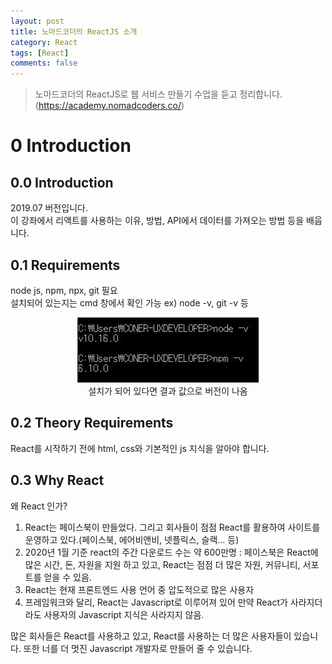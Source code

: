 ```yaml
---
layout: post
title: 노마드코더의 ReactJS 소개
category: React
tags: [React]
comments: false
---
```


> 노마드코더의 ReactJS로 웹 서비스 만들기 수업을 듣고 정리합니다. (https://academy.nomadcoders.co/)

# 0 Introduction

## 0.0 Introduction

2019.07 버전입니다.  
이 강좌에서 리액트를 사용하는 이유, 방법, API에서 데이터를 가져오는 방법 등을 배웁니다.

## 0.1 Requirements

node js, npm, npx, git 필요  
설치되어 있는지는 cmd 창에서 확인 가능 ex) node -v, git -v 등

<center>
<figure>
<img src="/assets/post-img/react/nomad_react_1.jpg" alt="">
<figcaption>설치가 되어 있다면 결과 값으로 버전이 나옴</figcaption>
</figure>
</center>

## 0.2 Theory Requirements

React를 시작하기 전에 html, css와 기본적인 js 지식을 알아야 합니다.

## 0.3 Why React

왜 React 인가?

1. React는 페이스북이 만들었다. 그리고 회사들이 점점 React를 활용하여 사이트를 운영하고 있다.(페이스북, 에어비앤비, 넷플릭스, 슬랙... 등)
2. 2020년 1월 기준 react의 주간 다운로드 수는 약 600만명 : 페이스북은 React에 많은 시간, 돈, 자원을 지원 하고 있고, React는 점점 더 많은 자원, 커뮤니티, 서포트를 얻을 수 있음.
3. React는 현재 프론트엔드 사용 언어 중 압도적으로 많은 사용자
4. 프레임워크와 달리, React는 Javascript로 이루어져 있어 만약 React가 사라지더라도 사용자의 Javascript 지식은 사라지지 않음.

많은 회사들은 React를 사용하고 있고, React를 사용하는 더 많은 사용자들이 있습니다. 또한 너를 더 멋진 Javascript 개발자로 만들어 줄 수 있습니다.
